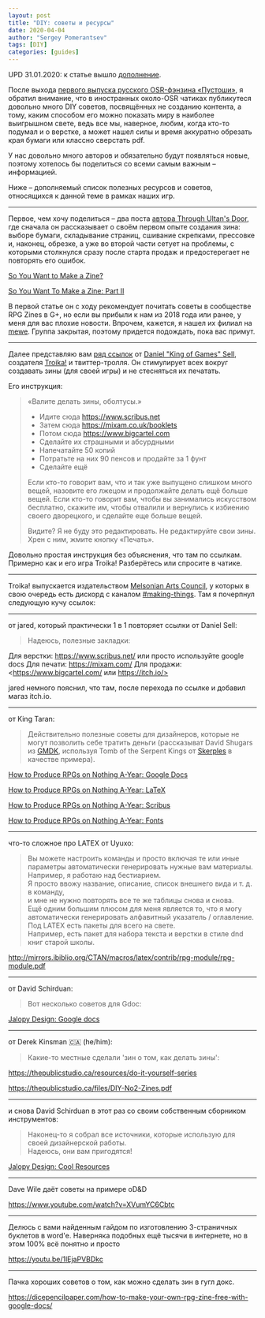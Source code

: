 ```yaml
---
layout: post
title: "DIY: советы и ресурсы"
date: 2020-04-04
author: "Sergey Pomerantsev"
tags: [DIY]
categories: [guides]
---
```


UPD 31.01.2020: к статье вышло [дополнение](https://vk.com/@tabletop_yo-valite-delat-ziny-oboltusy).

После выхода [первого выпуска русского OSR-фэнзина «Пустоши»](https://vk.com/away.php?to=https%3A%2F%2Feastern-lands.blogspot.com%2F2019%2F08%2Fbadlandzine-1.html&cc_key=), я обратил внимание, что в иностранных около-OSR чатиках публикутеся довольно много DIY советов, посвящённых не созданию контента, а тому, каким способом его можно показать миру в наиболее выигрышном свете, ведь все мы, наверное, любим, когда кто-то подумал и о верстке, а может нашел силы и время аккуратно обрезать края бумаги или классно сверстать pdf.

У нас довольно много авторов и обязательно будут появляться новые, поэтому хотелось бы поделиться со всеми самым важным – информацией.

Ниже – дополняемый список полезных ресурсов и советов, относящихся к данной теме в рамках наших игр.

---

Первое, чем хочу поделиться – два поста [автора Through Ultan's Door](https://vk.com/away.php?to=https%3A%2F%2Fthroughultansdoor.bigcartel.com%2F&cc_key=), где сначала он рассказывает о своём первом опыте создания зина: выборе бумаги, складывание страниц, сшивание скрепками, прессовке и, наконец, обрезке, а уже во второй части сетует на проблемы, с которыми столкнулся сразу после старта продаж и предостерегает не повторять его ошибок.

[So You Want to Make a Zine?](https://vk.com/away.php?to=https%3A%2F%2Fmaziriansgarden.blogspot.com%2F2018%2F10%2Fso-you-want-to-make-zine.html&cc_key=)

[So You Want To Make a Zine: Part II](https://vk.com/away.php?to=https%3A%2F%2Fmaziriansgarden.blogspot.com%2F2018%2F10%2Fso-you-want-to-make-zine-part-ii.html&cc_key=)

В первой статье он с ходу рекомендует почитать советы в сообществе RPG Zines в G+, но если вы прибыли к нам из 2018 года или ранее, у меня для вас плохие новости.
Впрочем, кажется, я нашел их филиал на [mewe](https://vk.com/away.php?to=https%3A%2F%2Fmewe.com%2Fjoin%2Frpg_zines&cc_key=). Группа закрытая, поэтому придется подождать, пока вас примут.

---

Далее представляю вам [ряд ссылок](https://vk.com/away.php?to=https%3A%2F%2Ftwitter.com%2FIgnus1%2Fstatus%2F1159477339186782209&cc_key=) от [Daniel "King of Games" Sell](https://vk.com/away.php?to=https%3A%2F%2Ftwitter.com%2FIgnus1&cc_key=), создателя [Troika!](https://vk.com/away.php?to=https%3A%2F%2Fwww.troikarpg.com%2F&cc_key=) и твиттер-тролля. Он стимулирует всех вокруг создавать зины (для своей игры) и не стесняться их печатать.

Его инструкция:

> «Валите делать зины, оболтусы.»
> 
> - Идите сюда <https://www.scribus.net>
> - Затем сюда <https://mixam.co.uk/booklets>
> - Потом сюда <https://www.bigcartel.com>
> - Сделайте их страшными и абсурдными
> - Напечатайте 50 копий
> - Потратьте на них 90 пенсов и продайте за 1 фунт
> - Сделайте ещё
>
> Если кто-то говорит вам, что и так уже выпущено слишком много вещей, назовите его лжецом и продолжайте делать ещё больше вещей.
> Если кто-то говорит вам, чтобы вы занимались искусством бесплатно, скажите им, чтобы отвалили и вернулись к избиению своего дворецкого, и сделайте еще больше вещей.
>
> Видите? Я не буду это редактировать. Не редактируйте свои зины. Хрен с ним, жмите кнопку «Печать».

Довольно простая инструкция без объяснения, что там по ссылкам. Примерно как и его игра Troika! Разберётесь или спросите в чатике.

---

Troika! выпускается издательством [Melsonian Arts Council](https://vk.com/away.php?to=https%3A%2F%2Fwww.melsonia.com%2F&cc_key=), у которых в свою очередь есть дискорд с каналом [#making-things](https://vk.com/away.php?to=https%3A%2F%2Fdiscord.gg%2F8wu4evY&cc_key=). Там я почерпнул следующую кучу ссылок:

---

от jared, который практически 1 в 1 повторяет ссылки от Daniel Sell:

> Надеюсь, полезные закладки:

Для верстки: <https://www.scribus.net/> или просто используйте google docs
Для печати: <https://mixam.com/>
Для продажи: <https://www.bigcartel.com/ или https://itch.io/>

jared немного пояснил, что там, после перехода по ссылке и добавил магаз itch.io.

---

от King Taran:

> Действительно полезные советы для дизайнеров, которые не могут позволить себе тратить деньги (рассказыват David Shugars из [GMDK](https://vk.com/away.php?to=https%3A%2F%2Fgmdk.org%2Fblog%2F&cc_key=), используя Tomb of the Serpent Kings от [Skerples](https://vk.com/away.php?to=https%3A%2F%2Fcoinsandscrolls.blogspot.com%2F&cc_key=) в качестве примера).

[How to Produce RPGs on Nothing A-Year: Google Docs](https://vk.com/away.php?to=https%3A%2F%2Fgmdk.org%2F2018%2F07%2F12%2Fhow-to-produce-rpgs-on-nothing-a-year-google-docs&cc_key=)

[How to Produce RPGs on Nothing A-Year: LaTeX](https://vk.com/away.php?to=https%3A%2F%2Fgmdk.org%2F2018%2F07%2F15%2Fhow-to-produce-rpgs-on-nothing-a-year-latex&cc_key=)

[How to Produce RPGs on Nothing A-Year: Scribus](https://vk.com/away.php?to=https%3A%2F%2Fgmdk.org%2F2018%2F07%2F18%2Fhow-to-produce-rpgs-on-nothing-a-year-scribus&cc_key=)

[How to Produce RPGs on Nothing A-Year: Fonts](https://vk.com/away.php?to=https%3A%2F%2Fgmdk.org%2F2018%2F07%2F20%2Fhow-to-produce-rpgs-on-nothing-a-year-fonts%2F&cc_key=)

---
	
что-то сложное про LATEX от Uyuxo:

> Вы можете настроить команды и просто включая те или иные параметры автоматически генерировать нужные вам материалы.  
> Например, я работаю над бестиарием.  
> Я просто ввожу название, описание, список внешнего вида и т. д. в команду,  
> и мне не нужно повторять все те же таблицы снова и снова.  
> Ещё одним большим плюсом для меня является то, что я могу автоматически генерировать алфавитный указатель / оглавление.  
> Под LATEX есть пакеты для всего на свете.  
> Например, есть пакет для набора текста и верстки в стиле dnd книг старой школы.  

<http://mirrors.ibiblio.org/CTAN/macros/latex/contrib/rpg-module/rpg-module.pdf>

---

от David Schirduan:

> Вот несколько советов для Gdoc:

[Jalopy Design: Google docs](https://vk.com/away.php?to=https%3A%2F%2Ftechnicalgrimoire.com%2Fdavid%2F2017%2F10%2Fsimple-design&cc_key=)

---

от Derek Kinsman 🇨🇦 (he/him):

> Какие-то местные сделали 'зин о том, как делать зины':

<https://thepublicstudio.ca/resources/do-it-yourself-series>

<https://thepublicstudio.ca/files/DIY-No2-Zines.pdf>

---	

и снова David Schirduan в этот раз со своим собственным сборником инструментов:

> Наконец-то я собрал все источники, которые использую для своей дизайнерской работы.  
> Надеюсь, они вам пригодятся!

[Jalopy Design: Cool Resources](https://vk.com/away.php?to=https%3A%2F%2Ftechnicalgrimoire.com%2Fdavid%2F2019%2F08%2FJalopyResources&cc_key=)

---

Dave Wile даёт советы на примере oD&D

<https://www.youtube.com/watch?v=XVumYC6Cbtc>

---

Делюсь с вами найденным гайдом по изготовлению 3-страничных буклетов в word'e. Наверняка подобных ещё тысячи в интернете, но в этом 100% всё понятно и просто

<https://youtu.be/1lEjaPVBDkc>

---

Пачка хороших советов о том, как можно сделать зин в гугл докс.

<https://dicepencilpaper.com/how-to-make-your-own-rpg-zine-free-with-google-docs/>
